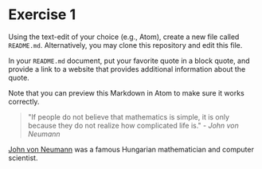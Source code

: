 # Exercise 1
Using the text-edit of your choice (e.g., Atom), create a new file called `README.md`. Alternatively, you may clone this repository and edit this file.

In your `README.md` document, put your favorite quote in a block quote, and provide a link to a website that provides additional information about the quote.

Note that you can preview this Markdown in Atom to make sure it works correctly.

>"If people do not believe that mathematics is simple, it is only because they do not realize how complicated life is." - _John von Neumann_

[John von Neumann](https://en.wikipedia.org/wiki/John_von_Neumann) was a famous Hungarian mathematician and computer scientist.
